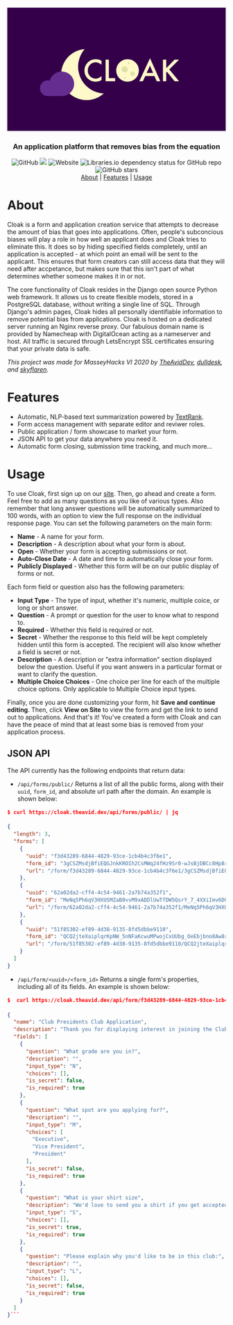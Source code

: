<p align=center>
    <img alt="Cloak Logo" src="misc/full_logo.png">
    <h3 align=center>An application platform that removes bias from the equation</h3>
</p>
<p align=center>
    <img alt="GitHub" src="https://img.shields.io/github/license/theaviddev/cloak">
    <a target="_blank" href="https://www.python.org/downloads/" title="Python version"><img src="https://img.shields.io/badge/python-%3E=_3.6-green.svg"></a>
    <img alt="Website" src="https://img.shields.io/website?down_color=red&down_message=offline&up_color=green&up_message=online&url=https%3A%2F%2Fcloak.theavid.dev">
    <img alt="Libraries.io dependency status for GitHub repo" src="https://img.shields.io/librariesio/github/theaviddev/cloak">
    <img alt="GitHub stars" src="https://img.shields.io/github/stars/theaviddev/cloak">
    <br>
    <a href="#about">About</a> | <a href="#features">Features</a> | <a href="#usage">Usage</a>
</p>

# About
Cloak is a form and application creation service that attempts to decrease the amount of bias that goes into applications. Often, people's subconcious biases will play a role in how well an applicant does and Cloak tries to eliminate this. It does so by hiding specified fields completely, until an application is accepted - at which point an email will be sent to the applicant. This ensures that form creators can still access data that they will need after accpetance, but makes sure that this isn't part of what determines whether someone makes it in or not.

The core functionality of Cloak resides in the Django open source Python web framework. It allows us to create flexible models, stored in a PostgreSQL database, without writing a single line of SQL. Through Django's admin pages, Cloak hides all personally identifiable information to remove potential bias from applications. Cloak is hosted on a dedicated server running an Nginx reverse proxy. Our fabulous domain name is provided by Namecheap with DigitalOcean acting as a nameserver and host. All traffic is secured through LetsEncrypt SSL certificates ensuring that your private data is safe.

*This project was made for MasseyHacks VI 2020 by [TheAvidDev](https://github.com/TheAvidDev/), [dulldesk](https://github.com/dulldesk/), and [skyflaren](https://github.com/skyflaren/).*

# Features
 - Automatic, NLP-based text summarization powered by [TextRank](https://github.com/summanlp/textrank).
 - Form access management with separate editor and reviwer roles.
 - Public application / form showcase to market your form.
 - JSON API to get your data anywhere you need it.
 - Automatic form closing, submission time tracking, and much more...

# Usage
To use Cloak, first sign up on our [site](https://cloak.theavid.dev). Then, go ahead and create a form. Feel free to add as many questions as you like of various types. Also remember that long answer questions will be automatically summarized to 100 words, with an option to view the full response on the individual response page. You can set the following parameters on the main form:
 - **Name** - A name for your form.
 - **Description** - A description about what your form is about.
 - **Open** - Whether your form is accepting submissions or not.
 - **Auto-Close Date** - A date and time to automatically close your form.
 - **Publicly Displayed** - Whether this form will be on our public display of forms or not.
 
Each form field or question also has the following parameters:
 - **Input Type** - The type of input, whether it's numeric, multiple coice, or long or short answer.
 - **Question** - A prompt or question for the user to know what to respond to.
 - **Required** - Whether this field is required or not.
 - **Secret** - Whether the response to this field will be kept completely hidden until this form is accepted. The recipient will also know whether a field is secret or not.
 - **Description** - A description or "extra information" section displayed below the question. Useful if you want answers in a particular format or want to clarify the question.
 - **Multiple Choice Choices** - One choice per line for each of the multiple choice options. Only applicable to Multiple Choice input types.

Finally, once you are done customizing your form, hit **Save and continue editing**. Then, click **View on Site** to view the form and get the link to send out to applications. And that's it! You've created a form with Cloak and can have the peace of mind that at least some bias is removed from your application process.

## JSON API
The API currently has the following endpoints that return data:
 - `/api/forms/public/` Returns a list of all the public forms, along with their `uuid`, `form_id`, and absolute url path after the domain. An example is shown below:
```json
$ curl https://cloak.theavid.dev/api/forms/public/ | jq

{
  "length": 3,
  "forms": [
    {
      "uuid": "f3d43289-6844-4829-93ce-1cb4b4c3f6e1",
      "form_id": "3gCSZMsdjBfiEQGJnkKROIh2CsMWq24fHz9Sr0-wJsBjDBCc8Hp8rP78PLfLPkaoBMB9vQ6MyhTot6_mlY6egg",
      "url": "/form/f3d43289-6844-4829-93ce-1cb4b4c3f6e1/3gCSZMsdjBfiEQGJnkKROIh2CsMWq24fHz9Sr0-wJsBjDBCc8Hp8rP78PLfLPkaoBMB9vQ6MyhTot6_mlY6egg/"
    },
    {
      "uuid": "62a02da2-cff4-4c54-9461-2a7b74a352f1",
      "form_id": "MeNq5Ph6qV3HXUSMZaB0vvM9xADDlUwTfDW5QsrY_7_4XXiImv6DOk6W9k-kM-MmjxrVf5UUfqOZMmaOPPEtgA",
      "url": "/form/62a02da2-cff4-4c54-9461-2a7b74a352f1/MeNq5Ph6qV3HXUSMZaB0vvM9xADDlUwTfDW5QsrY_7_4XXiImv6DOk6W9k-kM-MmjxrVf5UUfqOZMmaOPPEtgA/"
    },
    {
      "uuid": "51f85302-ef89-4d38-9135-8fd5dbbe9110",
      "form_id": "QCQ2jteXaiplqrKpNW_5nNFaKcwuMPwojCxUUbg_OeEbjbno8Aw8riPxO31TUUqbejHtf8l0h9upQJLmgOFHIg",
      "url": "/form/51f85302-ef89-4d38-9135-8fd5dbbe9110/QCQ2jteXaiplqrKpNW_5nNFaKcwuMPwojCxUUbg_OeEbjbno8Aw8riPxO31TUUqbejHtf8l0h9upQJLmgOFHIg/"
    }
  ]
}
```
 - `/api/form/<uuid>/<form_id>` Returns a single form's properties, including all of its fields. An example is shown below:
```json
$  curl https://cloak.theavid.dev/api/form/f3d43289-6844-4829-93ce-1cb4b4c3f6e1/3gCSZMsdjBfiEQGJnkKROIh2CsMWq24fHz9Sr0-wJsBjDBCc8Hp8rP78PLfLPkaoBMB9vQ6MyhTot6_mlY6egg/ | jq 

{
  "name": "Club Presidents Club Application",
  "description": "Thank you for displaying interest in joining the Club Presidents Club! Please fill out the form below to get a chance at one of the coveted executive spots. Don't worry, your personal details will be completely secret to any reviewers until, and only when, you have been accepted.",
  "fields": [
    {
      "question": "What grade are you in?",
      "description": "",
      "input_type": "N",
      "choices": [],
      "is_secret": false,
      "is_required": true
    },
    {
      "question": "What spot are you applying for?",
      "description": "",
      "input_type": "M",
      "choices": [
        "Executive",
        "Vice President",
        "President"
      ],
      "is_secret": false,
      "is_required": true
    },
    {
      "question": "What is your shirt size",
      "description": "We'd love to send you a shirt if you get accepted :D",
      "input_type": "S",
      "choices": [],
      "is_secret": true,
      "is_required": true
    },
    {
      "question": "Please explain why you'd like to be in this club:",
      "description": "",
      "input_type": "L",
      "choices": [],
      "is_secret": false,
      "is_required": true
    }
  ]
}```
